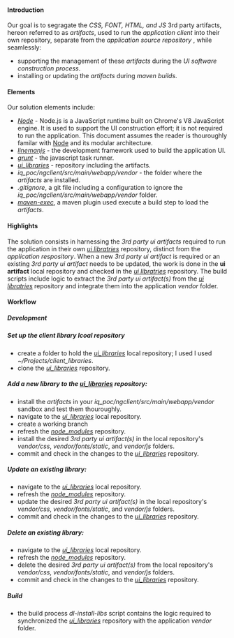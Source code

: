 #### Introduction
Our goal is to segragate the *CSS, FONT, HTML, and JS* 3rd party artifacts, hereon referred to as *artifacts*, used to run the *application client* into their own repository, separate from the *application source repository* , while seamlessly:
 * supporting the management of these *artifacts* during the *UI software construction process*.
 * installing or updating the *artifacts* during *maven builds*.

#### Elements
Our solution elements include:
 * *[Node](https://nodejs.org/en/)* - Node.js is a JavaScript runtime built on Chrome's V8 JavaScript engine. It is used to support the UI construction effort; it is not required to run the application. This document assumes the reader is thouroughly familar with [Node](https://nodejs.org/en/) and its modular architecture.
 * *[linemanjs](http://linemanjs.com/)* - the development framework used to build the application UI.
 * *[grunt](http://gruntjs.com/)* - the javascript task runner.
 * *[ui_libraries](https://github.com/Dematiclabs/ui_libraries)* - repository including the artifacts.
 * *iq_poc/ngclient/src/main/webapp/vendor* - the folder where the *artifacts* are installed.
 * *.gitignore*, a git file including a configuration to ignore the *iq_poc/ngclient/src/main/webapp/vendor* folder.
 * *[maven-exec](http://www.mojohaus.org/exec-maven-plugin/)*, a maven plugin used execute a build step to load the *artifacts*. 

#### Highlights
The solution consists in harnessing the *3rd party ui artifacts* required to run the application in their own *[ui libratries](https://github.com/Dematiclabs/ui_libraries)* repository, distinct from the *application respository*. When a new *3rd party ui artifact* is required or an existing *3rd party ui artifact* needs to be updated, the work is done in the **ui artifact** local repository and checked in the *[ui libratries](https://github.com/Dematiclabs/ui_libraries)* repository. The build scripts include logic to extract the *3rd party ui artifact(s)* from the *[ui libratries](https://github.com/Dematiclabs/ui_libraries)* repository and integrate them into the application *vendor* folder.

#### Workflow

##### Development
##### Set up the client library lcoal repository
 * create a folder to hold the *[ui_libraries](https://github.com/Dematiclabs/ui_libraries)* local repository; I used I used *~/Projects/client_libraries*. 
 * clone the *[ui_libraries](https://github.com/Dematiclabs/ui_libraries)* repository.

##### Add a new library to the *[ui_libraries](https://github.com/Dematiclabs/ui_libraries)* repository:
 * install the *artifacts* in your *iq_poc/ngclient/src/main/webapp/vendor* sandbox and test them thouroughly.
 * navigate to the *[ui_libraries](https://github.com/Dematiclabs/ui_libraries)* local repository.
 * create a working branch
 * refresh the *[node_modules](https://github.com/Dematiclabs/node_modules)* repository. 
 * install the desired *3rd party ui artifact(s)* in the local repository's *vendor/css*, *vendor/fonts/static*, and *vendor/js* folders.
 * commit and check in the changes to the *[ui_libraries](https://github.com/Dematiclabs/ui_libraries)* repository.

##### Update an existing library:
 * navigate to the *[ui_libraries](https://github.com/Dematiclabs/ui_libraries)* local repository.
 * refresh the *[node_modules](https://github.com/Dematiclabs/node_modules)* repository. 
 * update the desired *3rd party ui artifact(s)* in the local repository's *vendor/css*, *vendor/fonts/static*, and *vendor/js* folders.
 * commit and check in the changes to the *[ui_libraries](https://github.com/Dematiclabs/ui_libraries)* repository.

##### Delete an existing library:
 * navigate to the *[ui_libraries](https://github.com/Dematiclabs/ui_libraries)* local repository.
 * refresh the *[node_modules](https://github.com/Dematiclabs/node_modules)* repository. 
 * delete the desired *3rd party ui artifact(s)* from the local repository's *vendor/css*, *vendor/fonts/static*, and *vendor/js* folders.
 * commit and check in the changes to the *[ui_libraries](https://github.com/Dematiclabs/ui_libraries)* repository.
  
##### Build
 * the build process *dl-install-libs* script contains the logic required to synchronized the *[ui_libraries](https://github.com/Dematiclabs/ui_libraries)* repository with the application *vendor* folder.